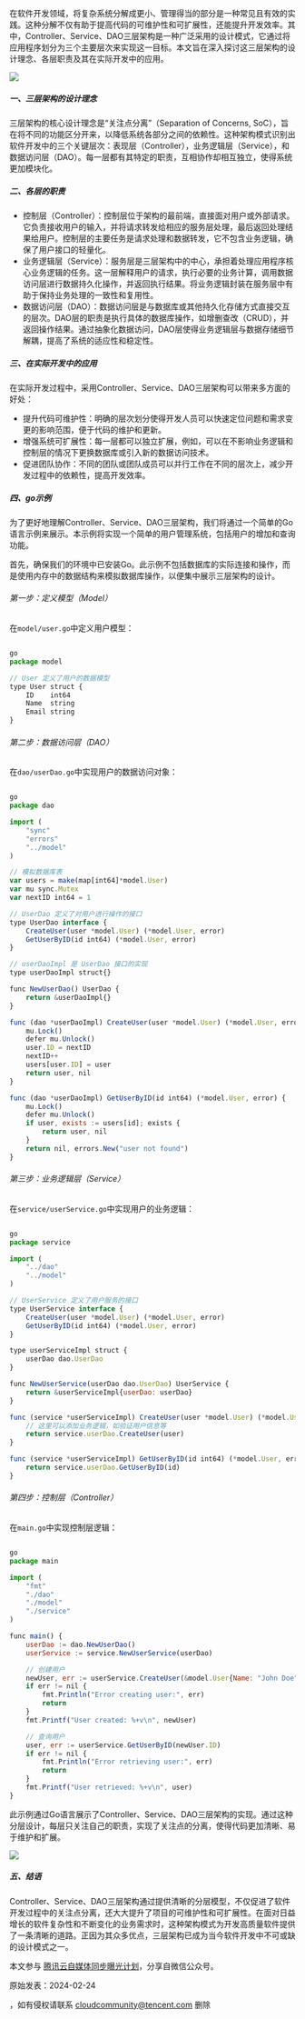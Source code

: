 在软件开发领域，将复杂系统分解成更小、管理得当的部分是一种常见且有效的实践。这种分解不仅有助于提高代码的可维护性和可扩展性，还能提升开发效率。其中，Controller、Service、DAO三层架构是一种广泛采用的设计模式，它通过将应用程序划分为三个主要层次来实现这一目标。本文旨在深入探讨这三层架构的设计理念、各层职责及其在实际开发中的应用。

![](https://developer.qcloudimg.com/http-save/yehe-1242469/e8c7f1b4855b38840989591076238e77.png)

##### 一、三层架构的设计理念

三层架构的核心设计理念是“关注点分离”（Separation of Concerns, SoC），旨在将不同的功能区分开来，以降低系统各部分之间的依赖性。这种架构模式识别出软件开发中的三个关键层次：表现层（Controller），业务逻辑层（Service），和数据访问层（DAO）。每一层都有其特定的职责，互相协作却相互独立，使得系统更加模块化。

##### 二、各层的职责

+   控制层（Controller）：控制层位于架构的最前端，直接面对用户或外部请求。它负责接收用户的输入，并将请求转发给相应的服务层处理，最后返回处理结果给用户。控制层的主要任务是请求处理和数据转发，它不包含业务逻辑，确保了用户接口的轻量化。
+   业务逻辑层（Service）：服务层是三层架构中的中心，承担着处理应用程序核心业务逻辑的任务。这一层解释用户的请求，执行必要的业务计算，调用数据访问层进行数据持久化操作，并返回执行结果。将业务逻辑封装在服务层中有助于保持业务处理的一致性和复用性。
+   数据访问层（DAO）：数据访问层是与数据库或其他持久化存储方式直接交互的层次。DAO层的职责是执行具体的数据库操作，如增删查改（CRUD），并返回操作结果。通过抽象化数据访问，DAO层使得业务逻辑层与数据存储细节解耦，提高了系统的适应性和稳定性。

##### 三、在实际开发中的应用

在实际开发过程中，采用Controller、Service、DAO三层架构可以带来多方面的好处：

+   提升代码可维护性：明确的层次划分使得开发人员可以快速定位问题和需求变更的影响范围，便于代码的维护和更新。
+   增强系统可扩展性：每一层都可以独立扩展，例如，可以在不影响业务逻辑和控制层的情况下更换数据库或引入新的数据访问技术。
+   促进团队协作：不同的团队或团队成员可以并行工作在不同的层次上，减少开发过程中的依赖性，提高开发效率。

##### 四、go示例

为了更好地理解Controller、Service、DAO三层架构，我们将通过一个简单的Go语言示例来展示。本示例将实现一个简单的用户管理系统，包括用户的增加和查询功能。

首先，确保我们的环境中已安装Go。此示例不包括数据库的实际连接和操作，而是使用内存中的数据结构来模拟数据库操作，以便集中展示三层架构的设计。

###### 第一步：定义模型（Model）

在`model/user.go`中定义用户模型：

```javascript

go
package model

// User 定义了用户的数据模型
type User struct {
    ID    int64
    Name  string
    Email string
}
```

###### 第二步：数据访问层（DAO）

在`dao/userDao.go`中实现用户的数据访问对象：

```javascript

go
package dao

import (
    "sync"
    "errors"
    "../model"
)

// 模拟数据库表
var users = make(map[int64]*model.User)
var mu sync.Mutex
var nextID int64 = 1

// UserDao 定义了对用户进行操作的接口
type UserDao interface {
    CreateUser(user *model.User) (*model.User, error)
    GetUserByID(id int64) (*model.User, error)
}

// userDaoImpl 是 UserDao 接口的实现
type userDaoImpl struct{}

func NewUserDao() UserDao {
    return &userDaoImpl{}
}

func (dao *userDaoImpl) CreateUser(user *model.User) (*model.User, error) {
    mu.Lock()
    defer mu.Unlock()
    user.ID = nextID
    nextID++
    users[user.ID] = user
    return user, nil
}

func (dao *userDaoImpl) GetUserByID(id int64) (*model.User, error) {
    mu.Lock()
    defer mu.Unlock()
    if user, exists := users[id]; exists {
        return user, nil
    }
    return nil, errors.New("user not found")
}
```

###### 第三步：业务逻辑层（Service）

在`service/userService.go`中实现用户的业务逻辑：

```javascript

go
package service

import (
    "../dao"
    "../model"
)

// UserService 定义了用户服务的接口
type UserService interface {
    CreateUser(user *model.User) (*model.User, error)
    GetUserByID(id int64) (*model.User, error)
}

type userServiceImpl struct {
    userDao dao.UserDao
}

func NewUserService(userDao dao.UserDao) UserService {
    return &userServiceImpl{userDao: userDao}
}

func (service *userServiceImpl) CreateUser(user *model.User) (*model.User, error) {
    // 这里可以添加业务逻辑，如验证用户信息等
    return service.userDao.CreateUser(user)
}

func (service *userServiceImpl) GetUserByID(id int64) (*model.User, error) {
    return service.userDao.GetUserByID(id)
}
```

###### 第四步：控制层（Controller）

在`main.go`中实现控制层逻辑：

```javascript

go
package main

import (
    "fmt"
    "./dao"
    "./model"
    "./service"
)

func main() {
    userDao := dao.NewUserDao()
    userService := service.NewUserService(userDao)

    // 创建用户
    newUser, err := userService.CreateUser(&model.User{Name: "John Doe", Email: "john.doe@example.com"})
    if err != nil {
        fmt.Println("Error creating user:", err)
        return
    }
    fmt.Printf("User created: %+v\n", newUser)

    // 查询用户
    user, err := userService.GetUserByID(newUser.ID)
    if err != nil {
        fmt.Println("Error retrieving user:", err)
        return
    }
    fmt.Printf("User retrieved: %+v\n", user)
}
```

此示例通过Go语言展示了Controller、Service、DAO三层架构的实现。通过这种分层设计，每层只关注自己的职责，实现了关注点的分离，使得代码更加清晰、易于维护和扩展。

![](https://developer.qcloudimg.com/http-save/yehe-1242469/63cfd5221043a556af3d2f0243bb4b84.png)

##### 五、结语

Controller、Service、DAO三层架构通过提供清晰的分层模型，不仅促进了软件开发过程中的关注点分离，还大大提升了项目的可维护性和可扩展性。在面对日益增长的软件复杂性和不断变化的业务需求时，这种架构模式为开发高质量软件提供了一条清晰的道路。正因为其众多优点，三层架构已成为当今软件开发中不可或缺的设计模式之一。

本文参与 [腾讯云自媒体同步曝光计划](https://cloud.tencent.com/developer/support-plan)，分享自微信公众号。

原始发表：2024-02-24

，如有侵权请联系 [cloudcommunity@tencent.com](mailto:cloudcommunity@tencent.com) 删除